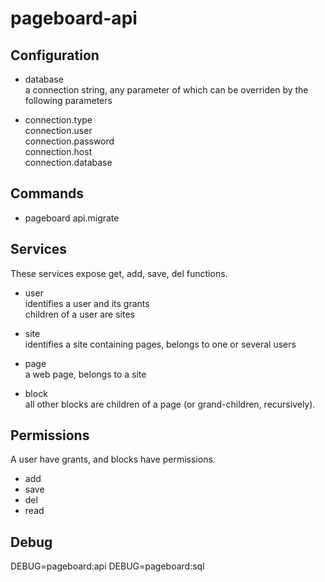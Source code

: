 pageboard-api
=============


Configuration
-------------

* database  
  a connection string, any parameter of which can be overriden by the
  following parameters

* connection.type  
  connection.user  
  connection.password  
  connection.host  
  connection.database  

Commands
--------

* pageboard api.migrate


Services
--------

These services expose get, add, save, del functions.

* user  
  identifies a user and its grants  
  children of a user are sites

* site  
  identifies a site containing pages, belongs to one or several users

* page  
  a web page, belongs to a site

* block  
  all other blocks are children of a page (or grand-children, recursively).


Permissions
-----------

A user have grants, and blocks have permissions.
- add
- save
- del
- read


Debug
-----

DEBUG=pageboard:api
DEBUG=pageboard:sql

